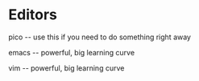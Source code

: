 Editors
=======

pico -- use this if you need to do something right away

emacs -- powerful, big learning curve

vim -- powerful, big learning curve
